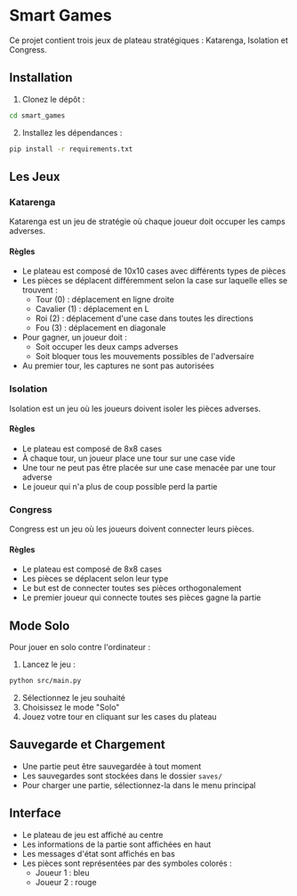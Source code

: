 # Smart Games

Ce projet contient trois jeux de plateau stratégiques : Katarenga, Isolation et Congress.

## Installation

1. Clonez le dépôt :
```bash
cd smart_games
```

2. Installez les dépendances :
```bash
pip install -r requirements.txt
```

## Les Jeux

### Katarenga

Katarenga est un jeu de stratégie où chaque joueur doit occuper les camps adverses.

#### Règles
- Le plateau est composé de 10x10 cases avec différents types de pièces
- Les pièces se déplacent différemment selon la case sur laquelle elles se trouvent :
  - Tour (0) : déplacement en ligne droite
  - Cavalier (1) : déplacement en L
  - Roi (2) : déplacement d'une case dans toutes les directions
  - Fou (3) : déplacement en diagonale
- Pour gagner, un joueur doit :
  - Soit occuper les deux camps adverses
  - Soit bloquer tous les mouvements possibles de l'adversaire
- Au premier tour, les captures ne sont pas autorisées

### Isolation

Isolation est un jeu où les joueurs doivent isoler les pièces adverses.

#### Règles
- Le plateau est composé de 8x8 cases
- À chaque tour, un joueur place une tour sur une case vide
- Une tour ne peut pas être placée sur une case menacée par une tour adverse
- Le joueur qui n'a plus de coup possible perd la partie

### Congress

Congress est un jeu où les joueurs doivent connecter leurs pièces.

#### Règles
- Le plateau est composé de 8x8 cases
- Les pièces se déplacent selon leur type
- Le but est de connecter toutes ses pièces orthogonalement
- Le premier joueur qui connecte toutes ses pièces gagne la partie

## Mode Solo

Pour jouer en solo contre l'ordinateur :

1. Lancez le jeu :
```bash
python src/main.py
```

2. Sélectionnez le jeu souhaité
3. Choisissez le mode "Solo"
4. Jouez votre tour en cliquant sur les cases du plateau

## Sauvegarde et Chargement

- Une partie peut être sauvegardée à tout moment
- Les sauvegardes sont stockées dans le dossier `saves/`
- Pour charger une partie, sélectionnez-la dans le menu principal

## Interface

- Le plateau de jeu est affiché au centre
- Les informations de la partie sont affichées en haut
- Les messages d'état sont affichés en bas
- Les pièces sont représentées par des symboles colorés :
  - Joueur 1 : bleu
  - Joueur 2 : rouge

